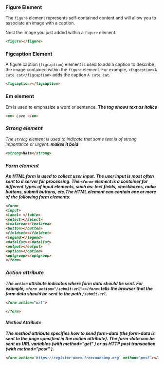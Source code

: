 ### Figure Element

The `figure` element represents self-contained content and will allow you to associate an image with a caption.

Nest the image you just added within a `figure` element.

```html
<figure></figure>
```

### Figcaption Element

A figure caption (`figcaption`) element is used to add a caption to describe the image contained within the `figure` element. For example, `<figcaption>A cute cat</figcaption>` adds the caption `A cute cat`.

```html
<figcaption></figcaption>
```

### Em element

Em is used to emphasize a word or sentence. **The <em> tag shows text as italics**

```html
<em> Love </em>
```

### Strong element

The `strong` element is used to indicate that some text is of strong importance or urgent. **<strong> makes it bold**

```html
<strong>Hate</strong>
```

### Form element

An HTML form is used to collect user input. The user input is most often sent to a server for processing. The `<form>` element is a container for different types of input elements, such as: text fields, checkboxes, radio buttons, submit buttons, etc.The HTML element can contain one or more of the following form elements:

```html
<form> 
<input>
<label> </lable>
<select></select>
<textarea></textarea>
<button></button>
<fieldset></fieldset>
<legend></legend>
<datalist></datalist>
<output></output>
<option></option>
<optgroup></optgroup>
</form>
```

### Action attribute

The `action` attribute indicates where form data should be sent. For example, `<form action="/submit-url"></form>` tells the browser that the form data should be sent to the path `/submit-url`.

```html
<form action="url">

</form>
```

#### Method Attribute

The method attribute **specifies how to send form-data** (the form-data is sent to the page specified in the action attribute). The form-data can be sent as URL variables (with method="get" ) or as HTTP post transaction (with method="post" ).

```html
<form action='https://register-demo.freecodecamp.org' method="post"></form>
```
